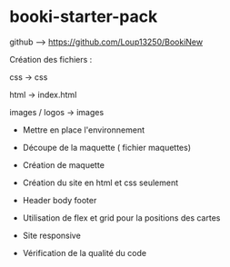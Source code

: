 # booki-starter-pack

github --> https://github.com/Loup13250/BookiNew

Création des fichiers :

css -> css

html -> index.html

images / logos -> images

- Mettre en place l'environnement

- Découpe de la maquette ( fichier maquettes)

- Création de maquette

- Création du site en html et css seulement

- Header body footer

- Utilisation de flex et grid pour la positions des cartes

- Site responsive

- Vérification de la qualité du code
